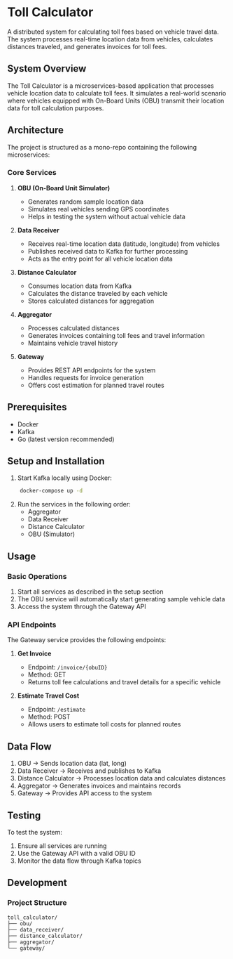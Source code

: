 # Toll Calculator

A distributed system for calculating toll fees based on vehicle travel data. The system processes real-time location data from vehicles, calculates distances traveled, and generates invoices for toll fees.

## System Overview

The Toll Calculator is a microservices-based application that processes vehicle location data to calculate toll fees. It simulates a real-world scenario where vehicles equipped with On-Board Units (OBU) transmit their location data for toll calculation purposes.

## Architecture

The project is structured as a mono-repo containing the following microservices:

### Core Services

1. **OBU (On-Board Unit Simulator)**

   - Generates random sample location data
   - Simulates real vehicles sending GPS coordinates
   - Helps in testing the system without actual vehicle data

2. **Data Receiver**

   - Receives real-time location data (latitude, longitude) from vehicles
   - Publishes received data to Kafka for further processing
   - Acts as the entry point for all vehicle location data

3. **Distance Calculator**

   - Consumes location data from Kafka
   - Calculates the distance traveled by each vehicle
   - Stores calculated distances for aggregation

4. **Aggregator**

   - Processes calculated distances
   - Generates invoices containing toll fees and travel information
   - Maintains vehicle travel history

5. **Gateway**
   - Provides REST API endpoints for the system
   - Handles requests for invoice generation
   - Offers cost estimation for planned travel routes

## Prerequisites

- Docker
- Kafka
- Go (latest version recommended)

## Setup and Installation

1. Start Kafka locally using Docker:

```bash
    docker-compose up -d
```

2. Run the services in the following order:
   - Aggregator
   - Data Receiver
   - Distance Calculator
   - OBU (Simulator)

## Usage

### Basic Operations

1. Start all services as described in the setup section
2. The OBU service will automatically start generating sample vehicle data
3. Access the system through the Gateway API

### API Endpoints

The Gateway service provides the following endpoints:

1. **Get Invoice**

   - Endpoint: `/invoice/{obuID}`
   - Method: GET
   - Returns toll fee calculations and travel details for a specific vehicle

2. **Estimate Travel Cost**
   - Endpoint: `/estimate`
   - Method: POST
   - Allows users to estimate toll costs for planned routes

## Data Flow

1. OBU → Sends location data (lat, long)
2. Data Receiver → Receives and publishes to Kafka
3. Distance Calculator → Processes location data and calculates distances
4. Aggregator → Generates invoices and maintains records
5. Gateway → Provides API access to the system

## Testing

To test the system:

1. Ensure all services are running
2. Use the Gateway API with a valid OBU ID
3. Monitor the data flow through Kafka topics

## Development

### Project Structure

```
toll_calculator/
├── obu/
├── data_receiver/
├── distance_calculator/
├── aggregator/
└── gateway/
```
